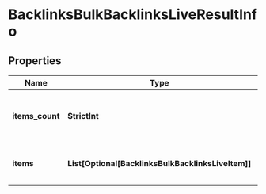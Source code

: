 # BacklinksBulkBacklinksLiveResultInfo


## Properties

| Name | Type | Description | Notes |
|------------ | ------------- | ------------- | -------------|
**items_count** | **StrictInt** | the number of results returned in the items array |[optional]|
**items** | **List[Optional[BacklinksBulkBacklinksLiveItem]]** | contains relevant backlink data |[optional]|